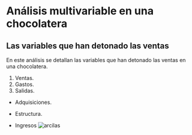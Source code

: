 # Análisis multivariable en una chocolatera
## Las variables que han detonado las ventas
En este análisis se detallan las variables que han detonado las ventas en una chocolatera.
1. Ventas.
2. Gastos.
3. Salidas.

- Adquisiciones.
* Estructura.
+ Ingresos
  ![arcilas](https://github.com/user-attachments/assets/b4cfa9e7-7171-4318-8a4d-1a8df732a034)
